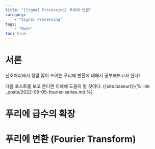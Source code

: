 ```yaml
---
title: "[Signal Processing] 푸리에 변환"
category:
    - "Signal Processing"
tags:
    - "Math"
toc: true
---
```

# 서론
신호처리에서 정말 많이 쓰이는 푸리에 변환에 대해서 공부해보고자 한다!

다음 포스트를 보고 온다면 이해에 도움이 될 것이다.
{{site.baseurl}}{% link _posts/2022-05-05-fourier-series.md %}

# 푸리에 급수의 확장

# 푸리에 변환 (Fourier Transform)

